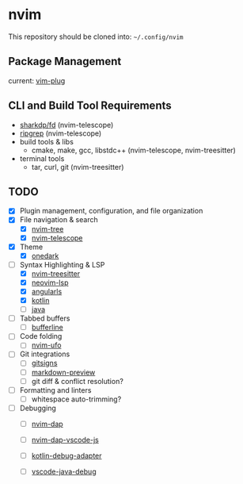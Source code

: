 # nvim

This repository should be cloned into: `~/.config/nvim`

## Package Management

current: [vim-plug](https://github.com/junegunn/vim-plug)

## CLI and Build Tool Requirements
- [sharkdp/fd](https://github.com/sharkdp/fd) (nvim-telescope)
- [ripgrep](https://github.com/BurntSushi/ripgrep) (nvim-telescope)
- build tools & libs
  - cmake, make, gcc, libstdc++ (nvim-telescope, nvim-treesitter)
- terminal tools
  - tar, curl, git (nvim-treesitter)

## TODO
- [x] Plugin management, configuration, and file organization
- [x] File navigation & search
  - [x] [nvim-tree](https://github.com/nvim-tree/nvim-tree.lua)
  - [x] [nvim-telescope](https://github.com/nvim-telescope/telescope.nvim)
- [x] Theme
  - [x] [onedark](https://github.com/navarasu/onedark.nvim)
- [ ] Syntax Highlighting & LSP 
  - [x] [nvim-treesitter](https://github.com/nvim-treesitter/nvim-treesitter)
  - [x] [neovim-lsp](https://github.com/neovim/nvim-lspconfig)
  - [x] [angularls](https://www.andersevenrud.net/neovim.github.io/lsp/configurations/angularls/)
  - [x] [kotlin](https://www.andersevenrud.net/neovim.github.io/lsp/configurations/kotlin_language_server/)
  - [ ] [java](https://www.andersevenrud.net/neovim.github.io/lsp/configurations/java_language_server/)
- [ ] Tabbed buffers
  - [ ] [bufferline](https://github.com/akinsho/bufferline.nvim)
- [ ] Code folding
  - [ ] [nvim-ufo](https://github.com/kevinhwang91/nvim-ufo?tab=readme-ov-file)
- [ ] Git integrations
  - [ ] [gitsigns](https://github.com/lewis6991/gitsigns.nvim)
  - [ ] [markdown-preview](https://github.com/iamcco/markdown-preview.nvim)
  - [ ] git diff & conflict resolution?
- [ ] Formatting and linters
  - [ ] whitespace auto-trimming?
- [ ] Debugging
  - [ ] [nvim-dap](https://github.com/mfussenegger/nvim-dap)
  - [ ] [nvim-dap-vscode-js](https://github.com/mxsdev/nvim-dap-vscode-js)
  - [ ] [kotlin-debug-adapter](https://github.com/fwcd/kotlin-debug-adapter)
  - [ ] [vscode-java-debug](https://github.com/Microsoft/vscode-java-debug)

